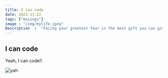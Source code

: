 ```yaml
---
title: I can code
date: 2023-11-22
tags: ["musings"]
image : "/img/mylife.jpeg"
Description  :  "Facing your greatest fear is the best gift you can give yourself"
---
```


## I can code

Yeah, I can code!!

![yah](http://jusfocus.com/wp-content/uploads/2022/05/cropped-cropped-jusfocus-logo.png)
